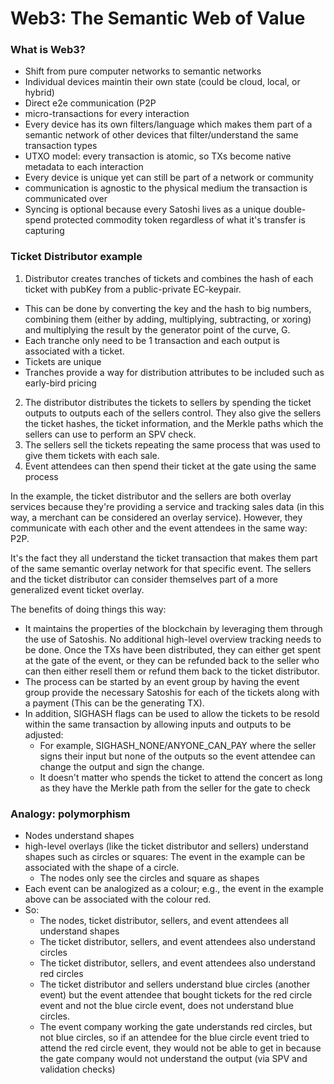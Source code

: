 # Web3: The Semantic Web of Value

### What is Web3?

* Shift from pure computer networks to semantic networks
* Individual devices maintin their own state (could be cloud, local, or hybrid)
* Direct e2e communication (P2P
* micro-transactions for every interaction
* Every device has its own filters/language which makes them part of a semantic network of other devices that filter/understand the same transaction types
* UTXO model: every transaction is atomic, so TXs become native metadata to each interaction
* Every device is unique yet can still be part of a network or community
* communication is agnostic to the physical medium the transaction is communicated over
* Syncing is optional because every Satoshi lives as a unique double-spend protected commodity token regardless of what it's transfer is capturing

### Ticket Distributor example

1. Distributor creates tranches of tickets and combines the hash of each ticket with pubKey from a public-private EC-keypair.

* This can be done by converting the key and the hash to big numbers, combining them (either by adding, multiplying, subtracting, or xoring) and multiplying the result by the generator point of the curve, G.
* Each tranche only need to be 1 transaction and each output is associated with a ticket.
* Tickets are unique
* Tranches provide a way for distribution attributes to be included such as early-bird pricing

2. The distributor distributes the tickets to sellers by spending the ticket outputs to outputs each of the sellers control. They also give the sellers the ticket hashes, the ticket information, and the Merkle paths which the sellers can use to perform an SPV check.
3. The sellers sell the tickets repeating the same process that was used to give them tickets with each sale.
4. Event attendees can then spend their ticket at the gate using the same process

In the example, the ticket distributor and the sellers are both overlay services because they're providing a service and tracking sales data (in this way, a merchant can be considered an overlay service). However, they communicate with each other and the event attendees in the same way: P2P.

It's the fact they all understand the ticket transaction that makes them part of the same semantic overlay network for that specific event. The sellers and the ticket distributor can consider themselves part of a more generalized event ticket overlay.

The benefits of doing things this way:

* It maintains the properties of the blockchain by leveraging them through the use of Satoshis. No additional high-level overview tracking needs to be done. Once the TXs have been distributed, they can either get spent at the gate of the event, or they can be refunded back to the seller who can then either resell them or refund them back to the ticket distributor.
* The process can be started by an event group by having the event group provide the necessary Satoshis for each of the tickets along with a payment (This can be the generating TX).
* In addition, SIGHASH flags can be used to allow the tickets to be resold within the same transaction by allowing inputs and outputs to be adjusted:
  * For example, SIGHASH\_NONE/ANYONE\_CAN\_PAY where the seller signs their input but none of the outputs so the event attendee can change the output and sign the change.
  * It doesn't matter who spends the ticket to attend the concert as long as they have the Merkle path from the seller for the gate to check

### Analogy: polymorphism

* Nodes understand shapes
* high-level overlays (like the ticket distributor and sellers) understand shapes such as circles or squares: The event in the example can be associated with the shape of a circle.
  * The nodes only see the circles and square as shapes
* Each event can be analogized as a colour; e.g., the event in the example above can be associated with the colour red.
* So:
  * The nodes, ticket distributor, sellers, and event attendees all understand shapes
  * The ticket distributor, sellers, and event attendees also understand circles
  * The ticket distributor, sellers, and event attendees also understand red circles
  * The ticket distributor and sellers understand blue circles (another event) but the event attendee that bought tickets for the red circle event and not the blue circle event, does not understand blue circles.
  * The event company working the gate understands red circles, but not blue circles, so if an attendee for the blue circle event tried to attend the red circle event, they would not be able to get in because the gate company would not understand the output (via SPV and validation checks)

